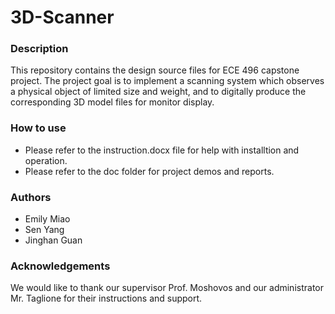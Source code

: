 # 3D-Scanner

### Description

This repository contains the design source files for ECE 496 capstone project.
The project goal is to implement a scanning system which observes a physical object of limited size and weight, and to digitally produce the corresponding 3D model files for monitor display.

### How to use

- Please refer to the instruction.docx file for help with installtion and operation.
- Please refer to the doc folder for project demos and reports.

### Authors

  - Emily Miao
  - Sen Yang
  - Jinghan Guan
  
### Acknowledgements
 
We would like to thank our supervisor Prof. Moshovos and our administrator Mr. Taglione for their instructions and support.
